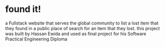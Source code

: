 # found it!
a Fullstack website that serves the global community to list a lost item that they found in a public place of search for an item that they lost.
this project was built by Hassan Ewida and used as final project for his Software Practical Engineering Diploma
